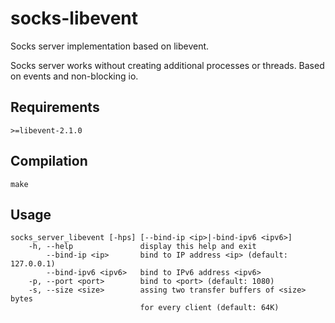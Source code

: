 # socks-libevent
Socks server implementation based on libevent.

Socks server works without creating additional processes or threads. Based on events and non-blocking io.

## Requirements
`>=libevent-2.1.0`

## Compilation
```
make
```
## Usage
```
socks_server_libevent [-hps] [--bind-ip <ip>|-bind-ipv6 <ipv6>]
    -h, --help               display this help and exit
        --bind-ip <ip>       bind to IP address <ip> (default: 127.0.0.1)
        --bind-ipv6 <ipv6>   bind to IPv6 address <ipv6>
    -p, --port <port>        bind to <port> (default: 1080)
    -s, --size <size>        assing two transfer buffers of <size> bytes
                             for every client (default: 64K)
```

